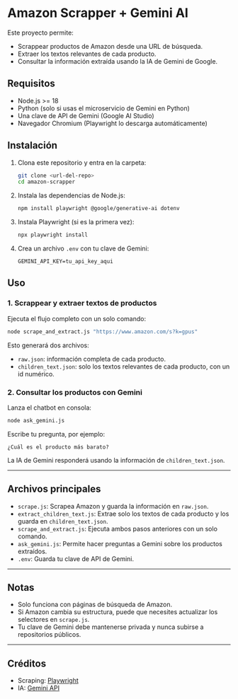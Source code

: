 # Amazon Scrapper + Gemini AI

Este proyecto permite:
- Scrappear productos de Amazon desde una URL de búsqueda.
- Extraer los textos relevantes de cada producto.
- Consultar la información extraída usando la IA de Gemini de Google.

## Requisitos

- Node.js >= 18
- Python (solo si usas el microservicio de Gemini en Python)
- Una clave de API de Gemini (Google AI Studio)
- Navegador Chromium (Playwright lo descarga automáticamente)

## Instalación

1. Clona este repositorio y entra en la carpeta:

   ```sh
   git clone <url-del-repo>
   cd amazon-scrapper
   ```

2. Instala las dependencias de Node.js:

   ```sh
   npm install playwright @google/generative-ai dotenv
   ```

3. Instala Playwright (si es la primera vez):

   ```sh
   npx playwright install
   ```

4. Crea un archivo `.env` con tu clave de Gemini:

   ```
   GEMINI_API_KEY=tu_api_key_aqui
   ```

## Uso

### 1. Scrappear y extraer textos de productos

Ejecuta el flujo completo con un solo comando:

```sh
node scrape_and_extract.js "https://www.amazon.com/s?k=gpus"
```

Esto generará dos archivos:
- `raw.json`: información completa de cada producto.
- `children_text.json`: solo los textos relevantes de cada producto, con un id numérico.

### 2. Consultar los productos con Gemini

Lanza el chatbot en consola:

```sh
node ask_gemini.js
```

Escribe tu pregunta, por ejemplo:
```
¿Cuál es el producto más barato?
```
La IA de Gemini responderá usando la información de `children_text.json`.

---

## Archivos principales

- `scrape.js`: Scrapea Amazon y guarda la información en `raw.json`.
- `extract_children_text.js`: Extrae solo los textos de cada producto y los guarda en `children_text.json`.
- `scrape_and_extract.js`: Ejecuta ambos pasos anteriores con un solo comando.
- `ask_gemini.js`: Permite hacer preguntas a Gemini sobre los productos extraídos.
- `.env`: Guarda tu clave de API de Gemini.

---

## Notas

- Solo funciona con páginas de búsqueda de Amazon.
- Si Amazon cambia su estructura, puede que necesites actualizar los selectores en `scrape.js`.
- Tu clave de Gemini debe mantenerse privada y nunca subirse a repositorios públicos.

---

## Créditos

- Scraping: [Playwright](https://playwright.dev/)
- IA: [Gemini API](https://ai.google.dev/)